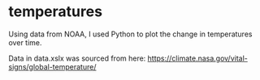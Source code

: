 # temperatures

Using data from NOAA, I used Python to plot the change in temperatures over time.

Data in data.xslx was sourced from here: https://climate.nasa.gov/vital-signs/global-temperature/
